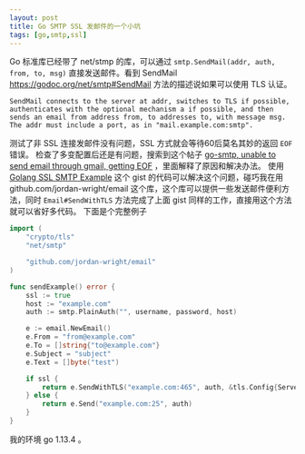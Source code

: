 ```yaml
---
layout: post
title: Go SMTP SSL 发邮件的一个小坑
tags: [go,smtp,ssl]
---
```


Go 标准库已经带了 net/stmp 的库，可以通过 `smtp.SendMail(addr, auth, from, to, msg)` 直接发送邮件。看到 SendMail https://godoc.org/net/smtp#SendMail 方法的描述说如果可以使用 TLS 认证。

```plaintext
SendMail connects to the server at addr, switches to TLS if possible, authenticates with the optional mechanism a if possible, and then sends an email from address from, to addresses to, with message msg. The addr must include a port, as in "mail.example.com:smtp".
```

测试了非 SSL 连接发邮件没有问题，SSL 方式就会等待60后莫名其妙的返回 `EOF` 错误。
检查了多变配置后还是有问题，搜索到这个帖子 [go-smtp, unable to send email through gmail, getting EOF](https://stackoverflow.com/questions/57063411/go-smtp-unable-to-send-email-through-gmail-getting-eof) ，里面解释了原因和解决办法。
使用 [Golang SSL SMTP Example](https://gist.github.com/chrisgillis/10888032) 这个 gist 的代码可以解决这个问题，碰巧我在用 github.com/jordan-wright/email 这个库，这个库可以提供一些发送邮件便利方法，同时 `Email#SendWithTLS` 方法完成了上面 gist 同样的工作，直接用这个方法就可以省好多代码。
下面是个完整例子

```go
import (
    "crypto/tls"
    "net/smtp"

    "github.com/jordan-wright/email"
)

func sendExample() error {
    ssl := true
    host := "example.com"
    auth := smtp.PlainAuth("", username, password, host)

    e := email.NewEmail()
    e.From = "from@example.com"
    e.To = []string{"to@example.com"}
    e.Subject = "subject"
    e.Text = []byte("test")

    if ssl {
        return e.SendWithTLS("example.com:465", auth, &tls.Config{ServerName: host})
    } else {
        return e.Send("example.com:25", auth)
    }
}
```

我的环境 go 1.13.4 。
